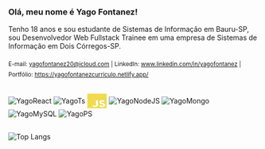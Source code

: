 ### Olá, meu nome é Yago Fontanez!
Tenho 18 anos e sou estudante de Sistemas de Informação em Bauru-SP, sou Desenvolvedor Web Fullstack Trainee em uma empresa de Sistemas de Informação em Dois Córregos-SP.

<sub>E-mail: yagofontanez20@icloud.com | LinkedIn: www.linkedin.com/in/yagofontanez | Portfólio: https://yagofontanezcurriculo.netlify.app/</sub>

<div style="display: inline_block"><br>
  <img align="center" alt="YagoReact" height="30" width="40" src="https://cdn.jsdelivr.net/gh/devicons/devicon@latest/icons/react/react-original.svg" />
  <img align="center" alt="YagoTs" height="30" width="40" src="https://cdn.jsdelivr.net/gh/devicons/devicon@latest/icons/typescript/typescript-original.svg">
  <img align="center" alt="YagoJs" height="30" width="40" src="https://raw.githubusercontent.com/devicons/devicon/master/icons/javascript/javascript-plain.svg">
  <img align="center" alt="YagoNodeJS" height="30" width="40" src="https://cdn.jsdelivr.net/gh/devicons/devicon@latest/icons/nodejs/nodejs-original-wordmark.svg" />
  <img align="center" alt="YagoMongo" height="30" width="40" src="https://cdn.jsdelivr.net/gh/devicons/devicon/icons/mongodb/mongodb-original.svg" />        
  <img align="center" alt="YagoMySQL" height="30" width="40" src="https://cdn.jsdelivr.net/gh/devicons/devicon@latest/icons/mysql/mysql-plain-wordmark.svg" />
  <img align="center" alt="YagoPS" height="30" width="40" src="https://cdn.jsdelivr.net/gh/devicons/devicon@latest/icons/photoshop/photoshop-original.svg" />
</div>

##

![Top Langs](https://github-readme-stats.vercel.app/api/top-langs/?username=yagofontanez&layout=compact&theme=tokyonight)


